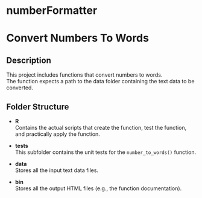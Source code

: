 # numberFormatter

# Convert Numbers To Words

## Description

This project includes functions that convert numbers to words.  
The function expects a path to the data folder containing the text data to be converted.

## Folder Structure

- **R**  
  Contains the actual scripts that create the function, test the function, and practically apply the function.

- **tests**  
  This subfolder contains the unit tests for the `number_to_words()` function.

- **data**  
  Stores all the input text data files.

- **bin**  
  Stores all the output HTML files (e.g., the function documentation).

